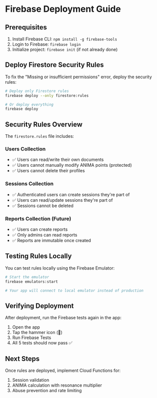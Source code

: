# Firebase Deployment Guide

## Prerequisites
1. Install Firebase CLI: `npm install -g firebase-tools`
2. Login to Firebase: `firebase login`
3. Initialize project: `firebase init` (if not already done)

## Deploy Firestore Security Rules

To fix the "Missing or insufficient permissions" error, deploy the security rules:

```bash
# Deploy only Firestore rules
firebase deploy --only firestore:rules

# Or deploy everything
firebase deploy
```

## Security Rules Overview

The `firestore.rules` file includes:

### Users Collection
- ✅ Users can read/write their own documents
- ✅ Users cannot manually modify ANIMA points (protected)
- ✅ Users cannot delete their profiles

### Sessions Collection  
- ✅ Authenticated users can create sessions they're part of
- ✅ Users can read/update sessions they're part of
- ✅ Sessions cannot be deleted

### Reports Collection (Future)
- ✅ Users can create reports
- ✅ Only admins can read reports
- ✅ Reports are immutable once created

## Testing Rules Locally

You can test rules locally using the Firebase Emulator:

```bash
# Start the emulator
firebase emulators:start

# Your app will connect to local emulator instead of production
```

## Verifying Deployment

After deployment, run the Firebase tests again in the app:
1. Open the app
2. Tap the hammer icon (🔨)
3. Run Firebase Tests
4. All 5 tests should now pass ✅

## Next Steps

Once rules are deployed, implement Cloud Functions for:
1. Session validation
2. ANIMA calculation with resonance multiplier
3. Abuse prevention and rate limiting